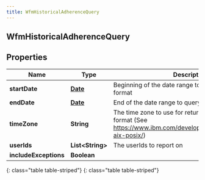 ```yaml
---
title: WfmHistoricalAdherenceQuery
---
```

## WfmHistoricalAdherenceQuery


## Properties

| Name | Type | Description | Notes |
| ------------ | ------------- | ------------- | ------------- |
| **startDate** | [**Date**](Date.html) | Beginning of the date range to query in ISO-8601 format |  |
| **endDate** | [**Date**](Date.html) | End of the date range to query in ISO-8601 format |  |
| **timeZone** | **String** | The time zone to use for returned results in olson format (See https://www.ibm.com/developerworks/aix/library/au-aix-posix/) |  [optional] |
| **userIds** | **List&lt;String&gt;** | The userIds to report on |  |
| **includeExceptions** | **Boolean** |  |  [optional] |
{: class="table table-striped"}
{: class="table table-striped"}


